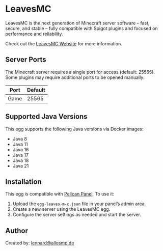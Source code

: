 # LeavesMC

LeavesMC is the next generation of Minecraft server software – fast, secure, and stable – fully compatible with Spigot plugins and focused on performance and reliability.

Check out the [LeavesMC Website](https://leavesmc.org/) for more information.

## Server Ports

The Minecraft server requires a single port for access (default: 25565). Some plugins may require additional ports to be opened manually.

| Port  | Default |
|-------|---------|
| Game  | 25565   |

## Supported Java Versions

This egg supports the following Java versions via Docker images:

- Java 8
- Java 11
- Java 16
- Java 17
- Java 18
- Java 21

## Installation

This egg is compatible with [Pelican Panel](https://pelican-panel.com). To use it:

1. Upload the `egg-leaves-m-c.json` file in your panel’s admin area.
2. Create a new server using the LeavesMC egg.
3. Configure the server settings as needed and start the server.

## Author

Created by: [lennard@allosmp.de](mailto:lennard@allosmp.de)
